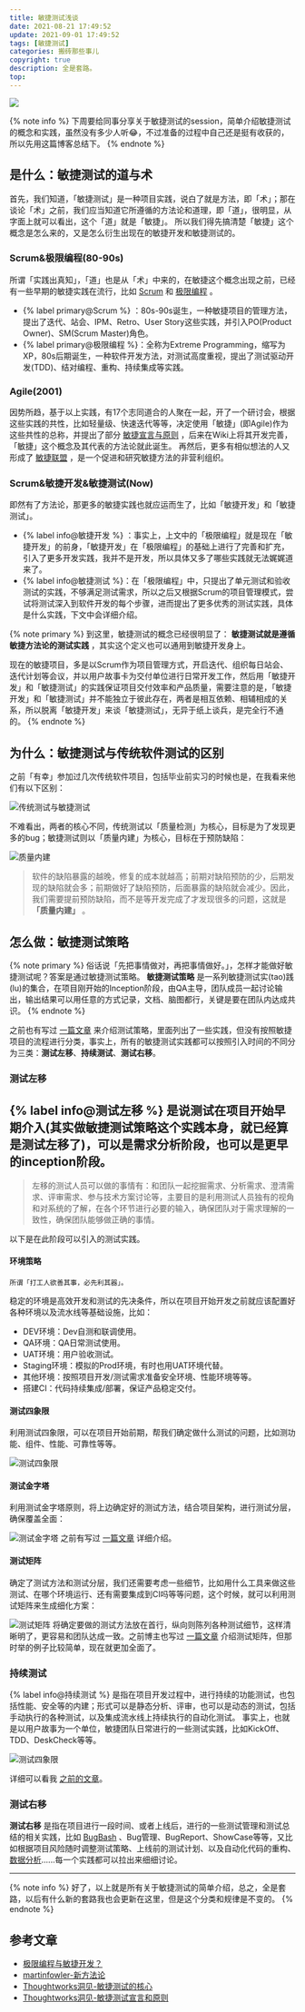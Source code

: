 ```yaml
---
title: 敏捷测试浅谈
date: 2021-08-21 17:49:52
update: 2021-09-01 17:49:52
tags: [敏捷测试]
categories: 搬砖那些事儿
copyright: true
description: 全是套路。
top:
---
```


<img src="https://i.loli.net/2021/09/16/XSmLbJgiMNPhHjA.png" >

{% note info %}
下周要给同事分享关于敏捷测试的session，简单介绍敏捷测试的概念和实践，虽然没有多少人听:joy:，不过准备的过程中自己还是挺有收获的，所以先用这篇博客总结下。
{% endnote %}

## 是什么：敏捷测试的道与术

首先，我们知道，「敏捷测试」是一种项目实践，说白了就是方法，即「术」；那在谈论「术」之前，我们应当知道它所遵循的方法论和道理，即「道」，很明显，从字面上就可以看出，这个「道」就是「敏捷」。
所以我们得先搞清楚「敏捷」这个概念是怎么来的，又是怎么衍生出现在的敏捷开发和敏捷测试的。

### Scrum&极限编程(80-90s)

所谓「实践出真知」，「道」也是从「术」中来的，在敏捷这个概念出现之前，已经有一些早期的敏捷实践在流行，比如 [Scrum](https://www.scrumcn.com/agile/scrum-knowledge-library/scrum.html#tab-id-1) 和 [极限编程](https://jmyblog.top/%E6%95%8F%E6%8D%B7%E5%BC%80%E5%8F%91%E4%B8%8E%E6%B5%8B%E8%AF%95/#XP%E7%BC%96%E7%A8%8B) 。

- {% label primary@Scrum %} ：80s-90s诞生，一种敏捷项目的管理方法，提出了迭代、站会、IPM、Retro、User Story这些实践，并引入PO(Product Owner)、SM(Scrum Master)角色。
- {% label primary@极限编程 %}：全称为Extreme Programming，缩写为XP，80s后期诞生，一种软件开发方法，对测试高度重视，提出了测试驱动开发(TDD)、结对编程、重构、持续集成等实践。


### Agile(2001)

因势所趋，基于以上实践，有17个志同道合的人聚在一起，开了一个研讨会，根据这些实践的共性，比如轻量级、快速迭代等等，决定使用「敏捷」(即Agile)作为这些共性的总称，并提出了部分 [敏捷宣言与原则](https://agilemanifesto.org/iso/zhchs/manifesto.html) ，后来在Wiki上将其开发完善，「敏捷」这个概念及其代表的方法论就此诞生。
再然后，更多有相似想法的人又形成了 [敏捷联盟](https://www.agilealliance.org/) ，是一个促进和研究敏捷方法的非营利组织。

### Scrum&敏捷开发&敏捷测试(Now)

即然有了方法论，那更多的敏捷实践也就应运而生了，比如「敏捷开发」和「敏捷测试」。

- {% label info@敏捷开发 %} ：事实上，上文中的「极限编程」就是现在「敏捷开发」的前身，「敏捷开发」在「极限编程」的基础上进行了完善和扩充，引入了更多开发实践，我并不是开发，所以具体又多了哪些实践就无法娓娓道来了。
- {% label info@敏捷测试 %}：在「极限编程」中，只提出了单元测试和验收测试的实践，不够满足测试需求，所以之后又根据Scrum的项目管理模式，尝试将测试深入到软件开发的每个步骤，进而提出了更多优秀的测试实践，具体是什么实践，下文中会详细介绍。

{% note primary %}
到这里，敏捷测试的概念已经很明显了： **敏捷测试就是遵循敏捷方法论的测试实践** ，其实这个定义也可以通用到敏捷开发身上。

现在的敏捷项目，多是以Scrum作为项目管理方式，开启迭代、组织每日站会、迭代计划等会议，并以用户故事卡为交付单位进行日常开发工作，然后用「敏捷开发」和「敏捷测试」的实践保证项目交付效率和产品质量，需要注意的是，「敏捷开发」和「敏捷测试」并不能独立于彼此存在，两者是相互依赖、相辅相成的关系，所以脱离「敏捷开发」来谈「敏捷测试」，无异于纸上谈兵，是完全行不通的。
{% endnote %}

## 为什么：敏捷测试与传统软件测试的区别

之前「有幸」参加过几次传统软件项目，包括毕业前实习的时候也是，在我看来他们有以下区别：

![传统测试与敏捷测试](https://i.loli.net/2021/09/17/j2Rfx1wV4YAlmqt.png)

不难看出，两者的核心不同，传统测试以「质量检测」为核心，目标是为了发现更多的bug；敏捷测试则以「质量内建」为核心，目标在于预防缺陷：

![质量内建](https://i.loli.net/2021/09/17/KZCxYy51Smk2X79.png)

>软件的缺陷暴露的越晚，修复的成本就越高；前期对缺陷预防的少，后期发现的缺陷就会多；前期做好了缺陷预防，后面暴露的缺陷就会减少。因此，我们需要提前预防缺陷，而不是等开发完成了才发现很多的问题，这就是 **「质量内建」** 。

## 怎么做：敏捷测试策略

{% note primary %}
俗话说「先把事情做对，再把事情做好。」，怎样才能做好敏捷测试呢？答案是通过敏捷测试策略。
**敏捷测试策略** 是一系列敏捷测试实(tao)践(lu)的集合，在项目刚开始的Inception阶段，由QA主导，团队成员一起讨论输出，输出结果可以用任意的方式记录，文档、脑图都行，关键是要在团队内达成共识。
{% endnote %}

之前也有写过 [一篇文章](https://jmyblog.top/testStrategy/) 来介绍测试策略，里面列出了一些实践，但没有按照敏捷项目的流程进行分类，事实上，所有的敏捷测试实践都可以按照引入时间的不同分为三类：**测试左移**、**持续测试**、**测试右移**。

### 测试左移

{% label info@测试左移 %} 是说测试在项目开始早期介入(其实做敏捷测试策略这个实践本身，就已经算是测试左移了)，可以是需求分析阶段，也可以是更早的inception阶段。
---
>左移的测试人员可以做的事情有：和团队一起挖掘需求、分析需求、澄清需求、评审需求、参与技术方案讨论等，主要目的是利用测试人员独有的视角和对系统的了解，在各个环节进行必要的输入，确保团队对于需求理解的一致性，确保团队能够做正确的事情。

以下是在此阶段可以引入的测试实践。

#### 环境策略

    所谓「打工人欲善其事，必先利其器」。

稳定的环境是高效开发和测试的先决条件，所以在项目开始开发之前就应该配置好各种环境以及流水线等基础设施，比如：

- DEV环境：Dev自测和联调使用。
- QA环境：QA日常测试使用。
- UAT环境：用户验收测试。
- Staging环境：模拟的Prod环境，有时也用UAT环境代替。
- 其他环境：按照项目开发/测试需求准备安全环境、性能环境等等。
- 搭建CI：代码持续集成/部署，保证产品稳定交付。

#### 测试四象限

利用测试四象限，可以在项目开始前期，帮我们确定做什么测试的问题，比如测功能、组件、性能、可靠性等等。

![测试四象限](https://i.loli.net/2021/09/18/XgT4iveAmUjVnd7.png)

#### 测试金字塔

利用测试金字塔原则，将上边确定好的测试方法，结合项目架构，进行测试分层，确保覆盖全面：

![测试金字塔](https://i.loli.net/2021/09/18/awPHkol1BumJ28A.png)
之前有写过 [一篇文章](https://jmyblog.top/Test-Pyramid/) 详细介绍。

#### 测试矩阵

确定了测试方法和测试分层，我们还需要考虑一些细节，比如用什么工具来做这些测试、在哪个环境运行、还有需要集成到CI吗等等问题，这个时候，就可以利用测试矩阵来生成细化方案：

![测试矩阵](https://i.loli.net/2021/09/18/xB46Nmb9aT1zvoA.png)
将确定要做的测试方法放在首行，纵向则陈列各种测试细节，这样清晰明了，更容易和团队达成一致。之前博主也写过 [一篇文章](https://jmyblog.top/%E6%B5%8B%E8%AF%95%E7%9F%A9%E9%98%B5/) 介绍测试矩阵，但那时举的例子比较简单，现在就更加全面了。

### 持续测试

{% label info@持续测试 %} 是指在项目开发过程中，进行持续的功能测试，也包括性能、安全等的内建；形式可以是静态分析、评审，也可以是动态的测试，包括手动执行的各种测试，以及集成流水线上持续执行的自动化测试。
事实上，也就是以用户故事为一个单位，敏捷团队日常进行的一些测试实践，比如KickOff、TDD、DeskCheck等等。

![测试四象限](https://i.loli.net/2020/11/30/TpxlCFQ4uYWa58s.png)

详细可以看我 [之前的文章](https://jmyblog.top/testStrategy/#%E6%95%8F%E6%8D%B7%E5%9B%A2%E9%98%9F%E7%9A%84%E8%B4%A8%E9%87%8F%E4%BF%9D%E8%AF%81%E7%AD%96%E7%95%A5)。

### 测试右移

**测试右移** 是指在项目进行一段时间、或者上线后，进行的一些测试管理和测试总结的相关实践，比如 [BugBash](https://jmyblog.top/BugBash/) 、Bug管理、BugReport、ShowCase等等，又比如根据项目风险随时调整测试策略、上线前的测试计划、以及自动化代码的重构、[数据分析](https://www.bylinzi.com/2020/11/30/testing-logging-monitoring/)......每一个实践都可以拉出来细细讨论。

---

{% note info %}
好了，以上就是所有关于敏捷测试的简单介绍，总之，全是套路，以后有什么新的套路我也会更新在这里，但是这个分类和规律是不变的。
{% endnote %}

## 参考文章

- [极限编程与敏捷开发？](https://www.zhihu.com/question/38168328)
- [martinfowler-新方法论](https://martinfowler.com/articles/newMethodology.html)
- [Thoughtworks洞见-敏捷测试的核心](https://insights.thoughtworks.cn/agile-testing-core/#comment-71291)
- [Thoughtworks洞见-敏捷测试宣言和原则](https://insights.thoughtworks.cn/agile-testing-manifesto/)







